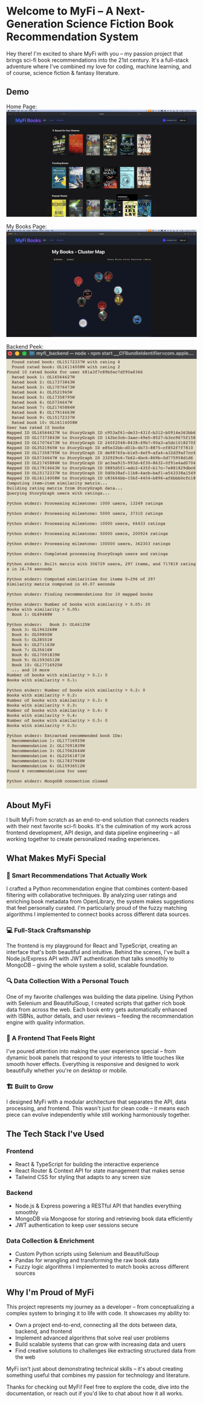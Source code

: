 # Welcome to MyFi – A Next-Generation Science Fiction Book Recommendation System

Hey there! I'm excited to share MyFi with you – my passion project that brings sci-fi book recommendations into the 21st century. It's a full-stack adventure where I've combined my love for coding, machine learning, and of course, science fiction & fantasy literature.

## Demo

Home Page:
![Home Page](screenshots/landing.jpeg)

My Books Page:
![About Me Page](screenshots/cluster.png)

Backend Peek:
<img src="./screenshots/backend_sneakpeek.png" alt="Backend Sneak Peek" width="600"/>


## About MyFi

I built MyFi from scratch as an end-to-end solution that connects readers with their next favorite sci-fi books. It's the culmination of my work across frontend development, API design, and data pipeline engineering – all working together to create personalized reading experiences.

## What Makes MyFi Special

### 🧠 Smart Recommendations That Actually Work
I crafted a Python recommendation engine that combines content-based filtering with collaborative techniques. By analyzing user ratings and enriching book metadata from OpenLibrary, the system makes suggestions that feel personally curated. I'm particularly proud of the fuzzy matching algorithms I implemented to connect books across different data sources.

### 💻 Full-Stack Craftsmanship
The frontend is my playground for React and TypeScript, creating an interface that's both beautiful and intuitive. Behind the scenes, I've built a Node.js/Express API with JWT authentication that talks smoothly to MongoDB – giving the whole system a solid, scalable foundation.

### 🔍 Data Collection With a Personal Touch
One of my favorite challenges was building the data pipeline. Using Python with Selenium and BeautifulSoup, I created scripts that gather rich book data from across the web. Each book entry gets automatically enhanced with ISBNs, author details, and user reviews – feeding the recommendation engine with quality information.

### 🎨 A Frontend That Feels Right
I've poured attention into making the user experience special – from dynamic book panels that respond to your interests to little touches like smooth hover effects. Everything is responsive and designed to work beautifully whether you're on desktop or mobile.

### 🏗️ Built to Grow
I designed MyFi with a modular architecture that separates the API, data processing, and frontend. This wasn't just for clean code – it means each piece can evolve independently while still working harmoniously together.

## The Tech Stack I've Used

### Frontend
- React & TypeScript for building the interactive experience
- React Router & Context API for state management that makes sense
- Tailwind CSS for styling that adapts to any screen size

### Backend
- Node.js & Express powering a RESTful API that handles everything smoothly
- MongoDB via Mongoose for storing and retrieving book data efficiently
- JWT authentication to keep user sessions secure

### Data Collection & Enrichment
- Custom Python scripts using Selenium and BeautifulSoup
- Pandas for wrangling and transforming the raw book data
- Fuzzy logic algorithms I implemented to match books across different sources

## Why I'm Proud of MyFi

This project represents my journey as a developer – from conceptualizing a complex system to bringing it to life with code. It showcases my ability to:

- Own a project end-to-end, connecting all the dots between data, backend, and frontend
- Implement advanced algorithms that solve real user problems
- Build scalable systems that can grow with increasing data and users
- Find creative solutions to challenges like extracting structured data from the web

MyFi isn't just about demonstrating technical skills – it's about creating something useful that combines my passion for technology and literature.

Thanks for checking out MyFi! Feel free to explore the code, dive into the documentation, or reach out if you'd like to chat about how it all works.